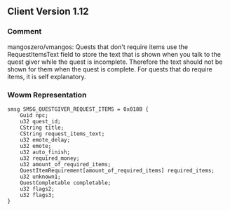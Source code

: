 ## Client Version 1.12

### Comment

mangoszero/vmangos: Quests that don't require items use the RequestItemsText field to store the text that is shown when you talk to the quest giver while the quest is incomplete. Therefore the text should not be shown for them when the quest is complete. For quests that do require items, it is self explanatory.

### Wowm Representation
```rust,ignore
smsg SMSG_QUESTGIVER_REQUEST_ITEMS = 0x018B {
    Guid npc;    
    u32 quest_id;    
    CString title;    
    CString request_items_text;    
    u32 emote_delay;    
    u32 emote;    
    u32 auto_finish;    
    u32 required_money;    
    u32 amount_of_required_items;    
    QuestItemRequirement[amount_of_required_items] required_items;    
    u32 unknown1;    
    QuestCompletable completable;    
    u32 flags2;    
    u32 flags3;    
}

```
